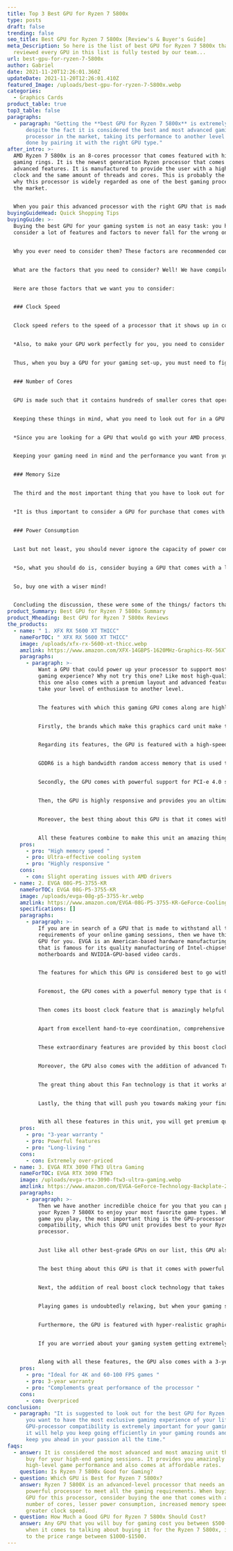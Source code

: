 ```yaml
---
title: Top 3 Best GPU for Ryzen 7 5800x
type: posts
draft: false
trending: false
seo_title: Best GPU for Ryzen 7 5800x [Review's & Buyer's Guide]
meta_Description: So here is the list of best GPU for Ryzen 7 5800x that we
  reviewed every GPU in this list is fully tested by our team...
url: best-gpu-for-ryzen-7-5800x
author: Gabriel
date: 2021-11-20T12:26:01.360Z
updateDate: 2021-11-20T12:26:01.410Z
featured_Image: /uploads/best-gpu-for-ryzen-7-5800x.webp
categories:
  - Graphics Cards
product_table: true
top3_table: false
paragraphs:
  - paragraph: "Getting the **best GPU for Ryzen 7 5800x** is extremely important:
      despite the fact it is considered the best and most advanced gaming
      processor in the market, taking its performance to another level can be
      done by pairing it with the right GPU type."
after_intro: >-
  AMD Ryzen 7 5800x is an 8-cores processor that comes featured with high-FPS
  gaming rings. It is the newest generation Ryzen processor that comes with
  advanced features. It is manufactured to provide the user with a higher boost
  clock and the same amount of threads and cores. This is probably the reason
  why this processor is widely regarded as one of the best gaming processors in
  the market. 


  When you pair this advanced processor with the right GPU that is made exclusively for this type, you will see the performance of your processor automatically heading to an exceptionally great level. Here you will get the list of GPUs that will be helpful for you to get the right one for your processor type and your gaming requirements.
buyingGuideHead: Quick Shopping Tips
buyingGuide: >-
  Buying the best GPU for your gaming system is not an easy task: you have to
  consider a lot of features and factors to never fall for the wrong one. 


  Why you ever need to consider them? These factors are recommended considering mainly because they differentiate the quality GPUs from the ordinary ones. These factors help you choose the best GPUs for your gaming system so that you can get the most amazing and memorable gaming experience any time you want. 


  What are the factors that you need to consider? Well! We have compiled a list of 6 factors that you must not ignore looking for in your GPU if you really want to rise up as a good decision-maker. 


  Here are those factors that we want you to consider: 


  ### Clock Speed


  Clock speed refers to the speed of a processor that it shows up in completing a processing cycle. It is the most important aspect of a processor to consider, especially if you are to use it for gaming purposes. It is generally provided to it by the GPU that you install in it. It is, therefore, an important thing to consider when you are looking for one. 


  *Also, to make your GPU work perfectly for you, you need to consider the maximum temperature to which your GPU can rise: it must be able to handle more heavy gaming operations without ever showing up the signs of over-heating and speed lagging during the time.* 


  Thus, when you buy a GPU for your gaming set-up, you must need to figure out the clock speed and the highest temperature to which the GPU can go up while performing different operations. 


  ### Number of Cores


  GPU is made such that it contains hundreds of smaller cores that operate together to process the data in the application. This architecture is something that makes it powerful enough to showcase high compute performance. 


  Keeping these things in mind, what you need to look out for in a GPU is how many cores does it contain. We suggest you buy a unit with a greater number of cores. Greater the number better will be the performance, and better you will be able to enjoy all your high-end games on your gaming system. 


  *Since you are looking for a GPU that would go with your AMD process, then considering a GPU with above 1500-2000 cores would help you most in your gaming. Since AMD processor’s compatible processors are manufactured with containing cores between 1,000 and 2,500.* 


  Keeping your gaming need in mind and the performance you want from your GPU will help you figure out how many cores you want to have in your chosen one so that it could become the best choice for the purpose. 


  ### Memory Size


  The third and the most important thing that you have to look out for in a GPU is its support tendency for maximum memory size. It is important to consider in a GPU since all the high-end open-world games memory size is a vital thing. 


  *It is thus important to consider a GPU for purchase that comes with greater support for greater memory size. The reason for this is that it will help you load more gaming-world at once, and you will face no issue playing any of them.* 


  ### Power Consumption 


  Last but not least, you should never ignore the capacity of power consumption of the GPU. This might become a noticeable issue for you, especially if your system is running 24/7. This can lead to paying more utility bills. 


  *So, what you should do is, consider buying a GPU that comes with a lower power consumption level: lower the power consumption level, lighter can be your pocket.* 


  So, buy one with a wiser mind! 


  Concluding the discussion, these were some of the things/ factors that you must need to consider while buying a GPU for your gaming system, especially the Ryzen 7 5800X. Considering these things in the GPU will help you get rid of many issues that can irritate you in both the short and long term.
product_Summary: Best GPU for Ryzen 7 5800x Summary
product_Mheading: Best GPU for Ryzen 7 5800x Reviews
the_products:
  - name: " 1. XFX RX 5600 XT THICC"
    nameForTOC: " XFX RX 5600 XT THICC"
    image: /uploads/xfx-rx-5600-xt-thicc.webp
    amzlink: https://www.amazon.com/XFX-14GBPS-1620MHz-Graphics-RX-56XT6DF46/dp/B086PVK8RT?&linkCode=ll1&tag=gamingtechi09-20&linkId=3b4b8950e011d9c29ab72199dcb01440&language=en_US&ref_=as_li_ss_tl
    paragraphs:
      - paragraph: >-
          Want a GPU that could power up your processor to support most of your
          gaming experience? Why not try this one? Like most high-quality GPUs,
          this one also comes with a premium layout and advanced features to
          take your level of enthusiasm to another level. 


          The features with which this gaming GPU comes along are highly advanced and primarily meant to support all heavy-duty games. Whether you play Valorant, CS: GO, PUBG, or any other game, you will see it providing maximum sport for all those games. Here we’ve got you complete detail on the features of this powerful GPU. 


          Firstly, the brands which make this graphics card unit make the whole difference: it is an American-based company that is known for manufacturing premium-quality hardware products. The best products of it are video cards, motherboards, and power supplies. It has never led its customers’ expectations down and hence is rated as the most favorite among most game lovers. 


          Regarding its features, the GPU is featured with a high-speed GDDR6 memory that enables it to make up the speed for supporting all your heavy games. The addition of this memory type is something that confirms its high efficiency for gaming. 


          GDDR6 is a high bandwidth random access memory that is used to install in game consoles, graphics cards, and high-performance computing. This is why we consider this GPU one of the best choices, as this high-performance GDDR6 memory keeps it meeting all your heavy-duty gaming needs along with keeping you satisfied with your processor’s performance.


          Secondly, the GPU comes with powerful support for PCI-e 4.0 support. It is a 4rth gen, PCI-e expansion that is purely developed and maintained by PCI-SIG. It comes with increased bandwidth and is supposed to be providing great benefits for in-game performance. 


          Then, the GPU is highly responsive and provides you an ultimate 1080p gaming experience: that is considered to be the highest in present times. Responsiveness is key to a top-notch gaming experience. It boosts your confidence along with providing you higher frame rates that take your gameplay to another level. 


          Moreover, the best thing about this GPU is that it comes with an advanced-level dual-fan cooling system that keeps it working at normal temperature all the time. Overheating can not only keep you from enjoying your game better, but it also protects your system from any type of damage in the way. 


          All these features combine to make this unit an amazing thing to buy. These features will not only help you enjoy your gaming even more but also keep you at ease with the system users as they add to its durability and longevity.
    pros:
      - pro: "High memory speed "
      - pro: Ultra-effective cooling system
      - pro: "Highly responsive "
    cons:
      - con: Slight operating issues with AMD drivers
  - name: 2. EVGA 08G-P5-3755-KR
    nameForTOC: EVGA 08G-P5-3755-KR
    image: /uploads/evga-08g-p5-3755-kr.webp
    amzlink: https://www.amazon.com/EVGA-08G-P5-3755-KR-GeForce-Cooling-Backplate/dp/B08L8L71SM?&linkCode=ll1&tag=gamingtechi09-20&linkId=3f65154e947578040f0596dcbfd29e3f&language=en_US&ref_=as_li_ss_tl
    specifications: []
    paragraphs:
      - paragraph: >-
          If you are in search of a GPU that is made to withstand all the heavy
          requirements of your online gaming sessions, then we have this EVGA
          GPU for you. EVGA is an American-based hardware manufacturing company
          that is famous for its quality manufacturing of Intel-chipset-based
          motherboards and NVIDIA-GPU-based video cards. 


          The features for which this GPU is considered best to go with your gaming system are its incredible memory speed, boost clock feature, the addition of advanced technologies, durably built, and long life. All these features combine to make this GPU categorized among one of the top-rated and most preferred for Ryzen 7 5800X. 


          Foremost, the GPU comes with a powerful memory type that is GDDR6 that reaches a maximum of up to 8192 MB. The memory type is incredible in making this GPU better support for all your high-end online games. 


          Then comes its boost clock feature that is amazingly helpful in maintaining the great speed of your gaming system. This GPU is made to support a maximum of 1770 MHz that is perfect for supporting all your heavy-duty online games. A higher boost clock is important to have in a GPU as it will guarantee you greater speed that in turn will help you out in enjoying the most exclusive gaming sessions of all times. 


          Apart from excellent hand-to-eye coordination, comprehensive knowledge of games, and great reflexes present times, online games also require a highly powerful gaming system that could provide you incredible response time and higher frame rates. 


          These extraordinary features are provided by this boost clock technology that comes with this GPU. Thus, this boost clock feature makes this GPU a worth buying unit and never lets you regret your decision. 


          Moreover, the GPU also comes with the addition of advanced Triple HDB Fans iCX3 Technology that keeps your system cooler even while working under the high pressure of heavy tasks. 


          The great thing about this Fan technology is that it works at much quieter acoustic noise. So, it will never interrupt you or irritate you during your gaming sessions where you need to put all your focus on your movements, firings, and other actions. 


          Lastly, the thing that will push you towards making your final decision of buying it is that it is highly durable and long-living. It is the best thing because it will keep you at ease with your expenditure as you know the thing you are going to buy will last for a long to serve your gaming requirements. 


          With all these features in this unit, you will get premium quality performance from your building, along with providing you with incredible satisfaction in your purchase. You will enjoy your gameplay for the long term and can get back to the company if you find any trouble dealing with it within 3-years of time.
    pros:
      - pro: "3-year warranty "
      - pro: Powerful features
      - pro: "Long-living "
    cons:
      - con: Extremely over-priced
  - name: 3. EVGA RTX 3090 FTW3 Ultra Gaming
    nameForTOC: EVGA RTX 3090 FTW3
    image: /uploads/evga-rtx-3090-ftw3-ultra-gaming.webp
    amzlink: https://www.amazon.com/EVGA-GeForce-Technology-Backplate-24G-P5-3987-KR/dp/B08J5F3G18?&linkCode=ll1&tag=gamingtechi09-20&linkId=567d1a00c4bd0bd2a3706879c7b1467b&language=en_US&ref_=as_li_ss_tl
    paragraphs:
      - paragraph: >-
          Then we have another incredible choice for you that you can pair with
          your Ryzen 7 5800X to enjoy your most favorite game types. Whatever
          game you play, the most important thing is the GPU-processor
          compatibility, which this GPU unit provides best to your Ryzen
          processor. 


          Just like all other best-grade GPUs on our list, this GPU also has unmatched features that are highly worthy of appreciation and admiration. Following is a complete detail of all the features with which this GPU comes and amazes its users during the game sessions. 


          The best thing about this GPU is that it comes with powerful support for 24576 MB GDDR6X memory. It takes the performance of your GPU to complete another level of impressiveness. Its power to support such high memory makes it capable of supporting all the top-notch games that you love to play in your free time. 


          Next, the addition of real boost clock technology that takes the speed to a maximum of 1800 MHz limit makes it worth buying. This great speed makes your system stand up to support even the most powerful and demanding games that you most often play with your gaming community. 


          Playing games is undoubtedly relaxing, but when your gaming system introduces a lot of speed lagging and performance issues during your gameplay, it can ultimately turn into irritation and frustration. Keeping this in mind, EVGA has introduced this support for high memory and ultimate boost clock feature that keeps your gaming unit to meet all the speed requirements of the games you are playing. 


          Furthermore, the GPU is featured with hyper-realistic graphics that is necessary for you to have for your online games. This addition makes you feel the game more real-like, and you will keep on enjoying your gameplay no matter how long is the gaming session. Also, it comes with Real-time ray tracing that provides great cutting-edge in your games. 


          If you are worried about your gaming system getting extremely hot often and lagging while you are playing your game, then buying this unit will greatly help. This is because it comes with Triple HDB fans nine iCX3 thermal sensors that keep your built cooler and offer you higher performance with a much quieter acoustic noise. 


          Along with all these features, the GPU also comes with a 3-year warranty. It keeps you at ease on dealing with the GPU: you can contact customer support whenever you feel the need and also return it back when you feel the need to do so. This is probably the reason why most gamers prefer to buy this unit to pair up with their Ryzen 7 5800X.
    pros:
      - pro: "Ideal for 4K and 60-100 FPS games "
      - pro: 3-year warranty
      - pro: "Complements great performance of the processor "
    cons:
      - con: Overpriced
conclusion:
  - paragraph: "It is suggested to look out for the best GPU for Ryzen 7 5800X if
      you want to have the most exclusive gaming experience of your life. The
      GPU-processor compatibility is extremely important for your gaming system:
      it will help you keep going efficiently in your gaming rounds and will
      keep you ahead in your passion all the time."
faqs:
  - answer: It is considered the most advanced and most amazing unit that you can
      buy for your high-end gaming sessions. It provides you amazingly
      high-level game performance and also comes at affordable rates.
    question: Is Ryzen 7 5800x Good for Gaming?
  - question: Which GPU is Best for Ryzen 7 5800x?
    answer: Ryzen 7 5800X is an advanced-level processor that needs an equally
      powerful processor to meet all the gaming requirements. When buying any
      GPU for this processor, consider buying the one that comes with a greater
      number of cores, lesser power consumption, increased memory speed, and
      greater clock speed.
  - question: How Much a Good GPU for Ryzen 7 5800x Should Cost?
    answer: Any GPU that you will buy for gaming cost you between $500-$800, but
      when it comes to talking about buying it for the Ryzen 7 5800x, it can go
      to the price range between $1000-$1500.
---
```


